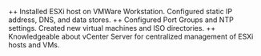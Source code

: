 ++ Installed ESXi host on VMWare Workstation. Configured static IP address, DNS, and data stores.
++ Configured Port Groups and NTP settings. Created new virtual machines and ISO directories.
++	Knowledgeable about vCenter Server for centralized management of ESXi hosts and VMs.
